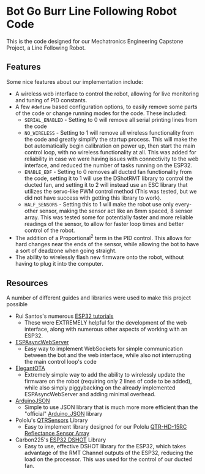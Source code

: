 # Bot Go Burr Line Following Robot Code
This is the code designed for our Mechatronics Engineering Capstone Project, a Line Following Robot.

## Features
Some nice features about our implementation include:
- A wireless web interface to control the robot, allowing for live monitoring and tuning of PID constants.
- A few `#define` based configuration options, to easily remove some parts of the code or change running modes for the code. These included:
  - `SERIAL_ENABLED` - Setting to 0 will remove all serial printing lines from the code
  - `NO_WIRELESS` - Setting to 1 will remove all wireless functionality from the code and greatly simplify the startup process. This will make the bot automatically begin calibration on power up, then start the main control loop, with no wireless functionality at all. This was added for reliability in case we were having issues with connectivity to the web interface, and reduced the number of tasks running on the ESP32.
  - `ENABLE_EDF` - Setting to 0 removes all ducted fan functionality from the code, setting it to 1 will use the DShotRMT library to control the ducted fan, and setting it to 2 will instead use an ESC library that utilizes the servo-like PWM control method (This was tested, but we did not have success with getting this library to work).
  - `HALF_SENSORS` - Setting this to 1 will make the robot use only every-other sensor, making the sensor act like an 8mm spaced, 8 sensor array. This was tested some for potentially faster and more reliable readings of the sensor, to allow for faster loop times and better control of the robot.
- The addition of a Proportional<sup>2</sup> term in the PID control. This allows for hard changes near the ends of the sensor, while allowing the bot to have a sort of deadzone when going straight.
- The ability to wirelessly flash new firmware onto the robot, without having to plug it into the computer.

## Resources
A number of different guides and libraries were used to make this project possible
- Rui Santos's numerous [ESP32 tutorials](https://randomnerdtutorials.com/projects-esp32/)
  - These were EXTREMELY helpful for the development of the web interface, along with numerous other aspects of working with an ESP32.
- [ESPAsyncWebServer](https://github.com/lacamera/ESPAsyncWebServer)
  - Easy way to implement WebSockets for simple communication between the bot and the web interface, while also not interrupting the main control loop's code
- [ElegantOTA](https://github.com/ayushsharma82/ElegantOTA)
  - Extremely simple way to add the ability to wirelessly update the firmware on the robot (requiring only 2 lines of code to be added), while also simply piggybacking on the already implemented ESPAsyncWebServer and adding minimal overhead.
- [ArduinoJSON](https://github.com/bblanchon/ArduinoJson)
  - Simple to use JSON library that is much more more efficient than the "official" [Arduino_JSON](https://github.com/arduino-libraries/Arduino_JSON/) library
- Pololu's [QTRSensors](https://github.com/pololu/qtr-sensors-arduino) Library
  - Easy to implement library designed for our Pololu [QTR-HD-15RC Reflectance Sensor Array](https://www.pololu.com/product/4115)
- Carbon225's [ESP32 DSHOT](https://github.com/Carbon225/esp32-dshot) Library
  - Easy to use, effective DSHOT library for the ESP32, which takes advantage of the RMT Channel outputs of the ESP32, reducing the load on the processor. This was used for the control of our ducted fan.

